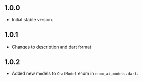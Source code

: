 ## 1.0.0

- Initial stable version.

## 1.0.1

- Changes to description and dart format

## 1.0.2

- Added new models to `ChatModel` enum in `enum_ai_models.dart`.
